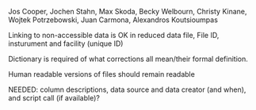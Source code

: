 Jos Cooper, Jochen Stahn, Max Skoda, Becky Welbourn, Christy Kinane, Wojtek Potrzebowski, Juan Carmona, Alexandros Koutsioumpas

Linking to non-accessible data is OK in reduced data file, File ID, insturument and facility (unique ID)

Dictionary is required of what corrections all mean/their formal definition. 

Human readable versions of files should remain readable

NEEDED: column descriptions, data source and data creator (and when), and script call (if available)?

